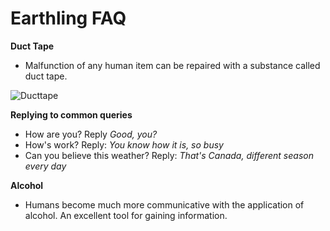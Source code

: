 # Earthling FAQ

**Duct Tape**
- Malfunction of any human item can be repaired with a substance called duct tape.

![Ducttape](/docs/images/ducttape1.PNG)

**Replying to  common queries**
- How are you? Reply *Good, you?*
- How's work? Reply: *You know how it is, so busy*
- Can you believe this weather? Reply: *That's Canada, different season every day*

**Alcohol**
- Humans become much more communicative with the application of alcohol. An excellent tool for gaining information.
